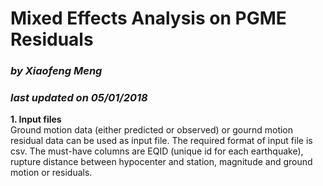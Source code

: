 # **Mixed Effects Analysis on PGME Residuals**
### _by Xiaofeng Meng_
### _last updated on 05/01/2018_

**1. Input files**  
Ground motion data (either predicted or observed) or gournd motion residual data can be used as input file. The required format of input file is csv. The must-have columns are EQID (unique id for each earthquake), rupture distance between hypocenter and station, magnitude and ground motion or residuals. 
 
